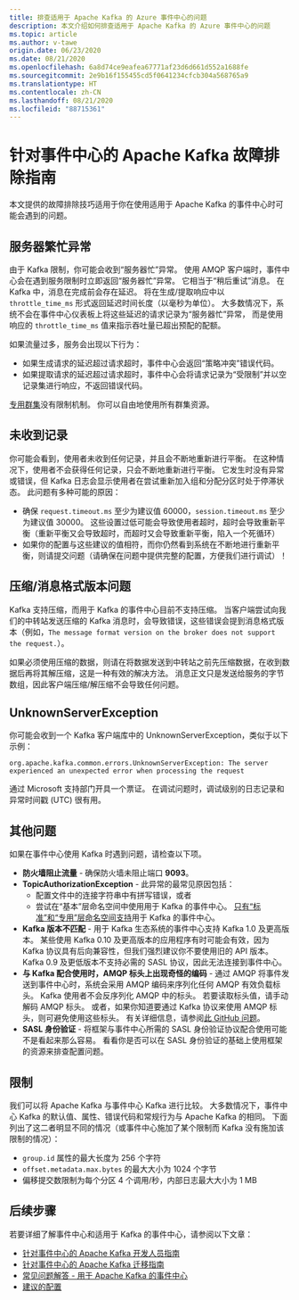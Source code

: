 ```yaml
---
title: 排查适用于 Apache Kafka 的 Azure 事件中心的问题
description: 本文介绍如何排查适用于 Apache Kafka 的 Azure 事件中心的问题
ms.topic: article
ms.author: v-tawe
origin.date: 06/23/2020
ms.date: 08/21/2020
ms.openlocfilehash: 6a8d74ce9eafea67771af23d6d661d552a1688fe
ms.sourcegitcommit: 2e9b16f155455cd5f0641234cfcb304a568765a9
ms.translationtype: HT
ms.contentlocale: zh-CN
ms.lasthandoff: 08/21/2020
ms.locfileid: "88715361"
---
```

# <a name="apache-kafka-troubleshooting-guide-for-event-hubs"></a>针对事件中心的 Apache Kafka 故障排除指南
本文提供的故障排除技巧适用于你在使用适用于 Apache Kafka 的事件中心时可能会遇到的问题。 

## <a name="server-busy-exception"></a>服务器繁忙异常
由于 Kafka 限制，你可能会收到“服务器忙”异常。 使用 AMQP 客户端时，事件中心会在遇到服务限制时立即返回“服务器忙”异常。 它相当于“稍后重试”消息。 在 Kafka 中，消息在完成前会存在延迟。 将在生成/提取响应中以 `throttle_time_ms` 形式返回延迟时间长度（以毫秒为单位）。 大多数情况下，系统不会在事件中心仪表板上将这些延迟的请求记录为“服务器忙”异常， 而是使用响应的 `throttle_time_ms` 值来指示吞吐量已超出预配的配额。

如果流量过多，服务会出现以下行为：

- 如果生成请求的延迟超过请求超时，事件中心会返回“策略冲突”错误代码。
- 如果提取请求的延迟超过请求超时，事件中心会将请求记录为“受限制”并以空记录集进行响应，不返回错误代码。

[专用群集](event-hubs-dedicated-overview.md)没有限制机制。 你可以自由地使用所有群集资源。

## <a name="no-records-received"></a>未收到记录
你可能会看到，使用者未收到任何记录，并且会不断地重新进行平衡。 在这种情况下，使用者不会获得任何记录，只会不断地重新进行平衡。 它发生时没有异常或错误，但 Kafka 日志会显示使用者在尝试重新加入组和分配分区时处于停滞状态。 此问题有多种可能的原因：

- 确保 `request.timeout.ms` 至少为建议值 60000，`session.timeout.ms` 至少为建议值 30000。 这些设置过低可能会导致使用者超时，超时会导致重新平衡（重新平衡又会导致超时，而超时又会导致重新平衡，陷入一个死循环） 
- 如果你的配置与这些建议的值相符，而你仍然看到系统在不断地进行重新平衡，则请提交问题（请确保在问题中提供完整的配置，方便我们进行调试）！

## <a name="compressionmessage-format-version-issue"></a>压缩/消息格式版本问题
Kafka 支持压缩，而用于 Kafka 的事件中心目前不支持压缩。 当客户端尝试向我们的中转站发送压缩的 Kafka 消息时，会导致错误，这些错误会提到消息格式版本（例如，`The message format version on the broker does not support the request.`）。

如果必须使用压缩的数据，则请在将数据发送到中转站之前先压缩数据，在收到数据后再将其解压缩，这是一种有效的解决方法。 消息正文只是发送给服务的字节数组，因此客户端压缩/解压缩不会导致任何问题。

## <a name="unknownserverexception"></a>UnknownServerException
你可能会收到一个 Kafka 客户端库中的 UnknownServerException，类似于以下示例： 

```
org.apache.kafka.common.errors.UnknownServerException: The server experienced an unexpected error when processing the request
```

通过 Microsoft 支持部门开具一个票证。  在调试问题时，调试级别的日志记录和异常时间戳 (UTC) 很有用。 

## <a name="other-issues"></a>其他问题
如果在事件中心使用 Kafka 时遇到问题，请检查以下项。

- **防火墙阻止流量** - 确保防火墙未阻止端口 **9093**。
- **TopicAuthorizationException** - 此异常的最常见原因包括：
    - 配置文件中的连接字符串中有拼写错误，或者
    - 尝试在“基本”层命名空间中使用用于 Kafka 的事件中心。 [只有“标准”和“专用”层命名空间支持](https://www.azure.cn/pricing/details/event-hubs/)用于 Kafka 的事件中心。
- **Kafka 版本不匹配** - 用于 Kafka 生态系统的事件中心支持 Kafka 1.0 及更高版本。 某些使用 Kafka 0.10 及更高版本的应用程序有时可能会有效，因为 Kafka 协议具有后向兼容性，但我们强烈建议你不要使用旧的 API 版本。 Kafka 0.9 及更低版本不支持必需的 SASL 协议，因此无法连接到事件中心。
- **与 Kafka 配合使用时，AMQP 标头上出现奇怪的编码** - 通过 AMQP 将事件发送到事件中心时，系统会采用 AMQP 编码来序列化任何 AMQP 有效负载标头。 Kafka 使用者不会反序列化 AMQP 中的标头。 若要读取标头值，请手动解码 AMQP 标头。 或者，如果你知道要通过 Kafka 协议来使用 AMQP 标头，则可避免使用这些标头。 有关详细信息，请参阅[此 GitHub 问题](https://github.com/Azure/azure-event-hubs-for-kafka/issues/56)。
- **SASL 身份验证** - 将框架与事件中心所需的 SASL 身份验证协议配合使用可能不是看起来那么容易。 看看你是否可以在 SASL 身份验证的基础上使用框架的资源来排查配置问题。 

## <a name="limits"></a>限制
我们可以将 Apache Kafka 与事件中心 Kafka 进行比较。 大多数情况下，事件中心 Kafka 的默认值、属性、错误代码和常规行为与 Apache Kafka 的相同。 下面列出了这二者明显不同的情况（或事件中心施加了某个限制而 Kafka 没有施加该限制的情况）：

- `group.id` 属性的最大长度为 256 个字符
- `offset.metadata.max.bytes` 的最大大小为 1024 个字节
- 偏移提交数限制为每个分区 4 个调用/秒，内部日志最大大小为 1 MB


## <a name="next-steps"></a>后续步骤
若要详细了解事件中心和适用于 Kafka 的事件中心，请参阅以下文章：  

- [针对事件中心的 Apache Kafka 开发人员指南](apache-kafka-developer-guide.md)
- [针对事件中心的 Apache Kafka 迁移指南](apache-kafka-migration-guide.md)
- [常见问题解答 - 用于 Apache Kafka 的事件中心](apache-kafka-frequently-asked-questions.md)
- [建议的配置](apache-kafka-configurations.md)
